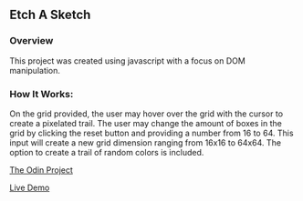 ## Etch A Sketch

### Overview

This project was created using javascript with a focus on DOM manipulation.

### How It Works:

 On the grid provided, the user may hover over the grid with the cursor to create a pixelated trail. The user may change the amount of boxes in the grid by clicking the reset button and providing a number from 16 to 64. This input will create a new grid dimension ranging from 16x16 to 64x64. The option to create a trail of random colors is included.

[The Odin Project](https://www.theodinproject.com/courses/foundations/lessons/etch-a-sketch-project)

[Live Demo](https://prosperitty.github.io/etch-a-sketch/)
